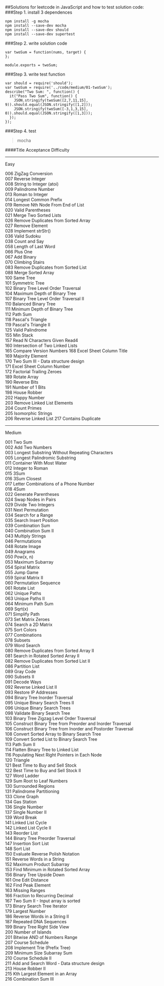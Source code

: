 ##Solutions for leetcode in JavaScript and how to test solution code:   
###Step 1. install 3 dependences  
````
npm install -g mocha  
npm install --save-dev mocha    
npm install --save-dev should    
npm install --save-dev supertest   

````
###Step 2. write solution code  
````
var twoSum = function(nums, target) {
};

module.exports = twoSum;
````
  
###Step 3. write test function  
````
var should = require('should');
var twoSum = require('../code/medium/01-twoSum');
describe("Two Sum: ", function() {
  it("Pass Two Sum", function() {
    JSON.stringify(twoSum([2,7,11,15], 9)).should.equal(JSON.stringify([1,2]));
    JSON.stringify(twoSum([-3,1,3,15], 0)).should.equal(JSON.stringify([1,3]));
  });
});

````


###Step 4. test  

> mocha   



####Title Acceptance Difficulty

---------------------
Easy   

006	ZigZag Conversion  
007	Reverse Integer  
008	String to Integer (atoi)	 
009	Palindrome Number	 
013	Roman to Integer  
014	Longest Common Prefix	 
019	Remove Nth Node From End of List   
020	Valid Parentheses	 
021	Merge Two Sorted Lists	   
026	Remove Duplicates from Sorted Array	  
027	Remove Element	 
028	Implement strStr()	 
036	Valid Sudoku	 
038	Count and Say	  
058	Length of Last Word	   
066	Plus One	 
067	Add Binary	  
070	Climbing Stairs	 
083	Remove Duplicates from Sorted List	 
088	Merge Sorted Array	
100	Same Tree	 
101	Symmetric Tree	
102	Binary Tree Level Order Traversal	 
104	Maximum Depth of Binary Tree	
107	Binary Tree Level Order Traversal II	
110	Balanced Binary Tree	
111	Minimum Depth of Binary Tree	
112	Path Sum	 
118	Pascal's Triangle	 
119	Pascal's Triangle II	
125	Valid Palindrome	
155	Min Stack	 
157	Read N Characters Given Read4  
160	Intersection of Two Linked Lists  
165	Compare Version Numbers	
168	Excel Sheet Column Title	
169	Majority Element	
170	Two Sum III - Data structure design 	
171	Excel Sheet Column Number	 
172	Factorial Trailing Zeroes	 
189	Rotate Array	
190	Reverse Bits	
191	Number of 1 Bits	
198	House Robber	
202	Happy Number	
203	Remove Linked List Elements	 
204	Count Primes	
205	Isomorphic Strings	
206	Reverse Linked List	
217	Contains Duplicate	

--------------------------------  
Medium  

001	Two Sum	 
002	Add Two Numbers	 
003	Longest Substring Without Repeating Characters	 
005	Longest Palindromic Substring	 
011	Container With Most Water	 
012	Integer to Roman	 
015	3Sum	 
016	3Sum Closest	 
017	Letter Combinations of a Phone Number	 
018	4Sum	 
022	Generate Parentheses	 
024	Swap Nodes in Pairs	 
029	Divide Two Integers	 
031	Next Permutation	 
034	Search for a Range	 
035	Search Insert Position	 
039	Combination Sum	 
040	Combination Sum II	
043	Multiply Strings	 
046	Permutations	 
048	Rotate Image	 
049	Anagrams	 
050	Pow(x, n)	 
053	Maximum Subarray	 
054	Spiral Matrix	 
055	Jump Game	 
059	Spiral Matrix II	 
060	Permutation Sequence	 
061	Rotate List	 
062	Unique Paths	 
063	Unique Paths II	 
064	Minimum Path Sum	 
069	Sqrt(x)	 
071	Simplify Path	 
073	Set Matrix Zeroes	 
074	Search a 2D Matrix	 
075	Sort Colors	 
077	Combinations	 
078	Subsets	 
079	Word Search	 
080	Remove Duplicates from Sorted Array II	 
081	Search in Rotated Sorted Array II	 
082	Remove Duplicates from Sorted List II	 
086	Partition List	 
089	Gray Code	 
090	Subsets II	 
091	Decode Ways	 
092	Reverse Linked List II	 
093	Restore IP Addresses	 
094	Binary Tree Inorder Traversal	 
095	Unique Binary Search Trees II	 
096	Unique Binary Search Trees	 
098	Validate Binary Search Tree	 
103	Binary Tree Zigzag Level Order Traversal	 
105	Construct Binary Tree from Preorder and Inorder Traversal	 
106	Construct Binary Tree from Inorder and Postorder Traversal	 
108	Convert Sorted Array to Binary Search Tree	 
109	Convert Sorted List to Binary Search Tree	 
113	Path Sum II	 
114	Flatten Binary Tree to Linked List	 
116	Populating Next Right Pointers in Each Node	 
120	Triangle	 
121	Best Time to Buy and Sell Stock	 
122	Best Time to Buy and Sell Stock II	 
127	Word Ladder	 
129	Sum Root to Leaf Numbers	 
130	Surrounded Regions	 
131	Palindrome Partitioning	 
133	Clone Graph	 
134	Gas Station	 
136	Single Number	 
137	Single Number II	 
139	Word Break	 
141	Linked List Cycle	 
142	Linked List Cycle II	 
143	Reorder List	 
144	Binary Tree Preorder Traversal	 
147	Insertion Sort List	 
148	Sort List	 
150	Evaluate Reverse Polish Notation	 
151	Reverse Words in a String	 
152	Maximum Product Subarray	 
153	Find Minimum in Rotated Sorted Array	 
156	Binary Tree Upside Down 	 
161	One Edit Distance 	 
162	Find Peak Element	 
163	Missing Ranges 	 
166	Fraction to Recurring Decimal	 
167	Two Sum II - Input array is sorted 	 
173	Binary Search Tree Iterator	 
179	Largest Number	 
186	Reverse Words in a String II 	 
187	Repeated DNA Sequences	 
199	Binary Tree Right Side View	 
200	Number of Islands	 
201	Bitwise AND of Numbers Range	 
207	Course Schedule	 
208	Implement Trie (Prefix Tree)	 
209	Minimum Size Subarray Sum	 
210	Course Schedule II	 
211	Add and Search Word - Data structure design  
213	House Robber II	 
215	Kth Largest Element in an Array	 
216	Combination Sum III	  

